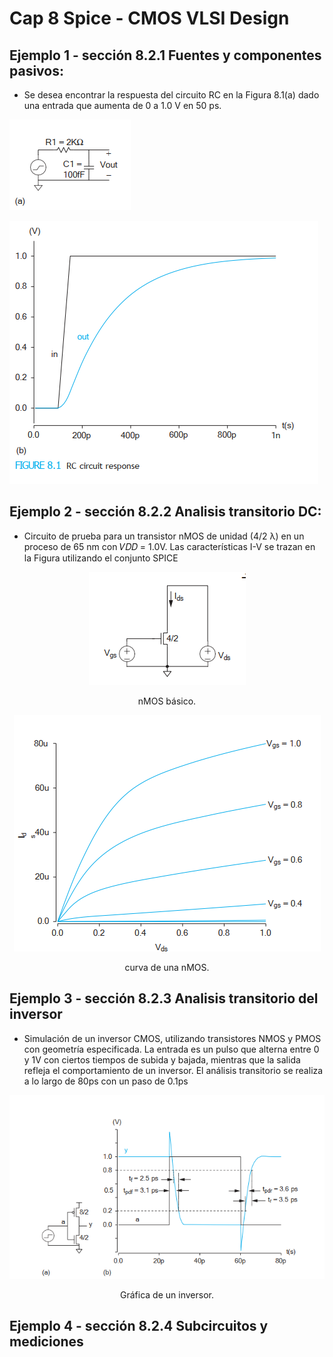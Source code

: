 # Cap 8 Spice - CMOS VLSI Design

## Ejemplo 1 - sección 8.2.1 Fuentes y componentes pasivos: 
- Se desea encontrar la respuesta del circuito RC en la Figura 8.1(a) dado una entrada que aumenta de 0 a 1.0 V en 50 ps.

![img](img/circuito_rc_basico.png)

![img](img/circuito_rc_basico_respuesta.png)


## Ejemplo 2 - sección 8.2.2 Analisis transitorio DC:
- Circuito de prueba para un transistor nMOS de unidad (4/2 λ) en un proceso de 65 nm con 𝑉𝐷𝐷 = 1.0V. Las características I-V se trazan en la Figura utilizando el conjunto SPICE

<div style="text-align: center;">
  <img src="img/nMOS_basico.png" alt="Descripción de la imagen" />
  <p>nMOS básico.</p>
</div>

<div style="text-align: center;">
  <img src="img/nMOS_basico_curva.png" alt="Descripción de la imagen" />
  <p>curva de una nMOS.</p>
</div>

## Ejemplo 3 - sección 8.2.3 Analisis transitorio del inversor
- Simulación de un inversor CMOS, utilizando transistores NMOS y PMOS con geometría especificada. La entrada es un pulso que alterna entre 0 y 1V con ciertos tiempos de subida y bajada, mientras que la salida refleja el comportamiento de un inversor. El análisis transitorio se realiza a lo largo de 80ps con un paso de 0.1ps

<div style="text-align: center;">
  <img src="img/inversor_mas_grafica.png" alt="Descripción de la imagen" />
  <p>Gráfica de un inversor.</p>
</div>

## Ejemplo 4 - sección 8.2.4 Subcircuitos y mediciones
